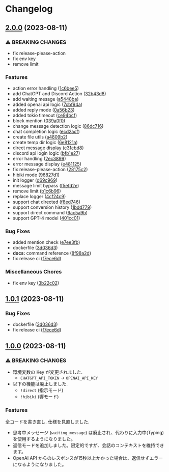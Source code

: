 # Changelog

## [2.0.0](https://github.com/approvers/ichiyoAI/compare/v1.0.1...v2.0.0) (2023-08-11)


### ⚠ BREAKING CHANGES

* fix release-please-action
* fix env key
* remove limit

### Features

* action error handling ([1c6bee5](https://github.com/approvers/ichiyoAI/commit/1c6bee52bd4602202305eb853240af6298f7eeb4))
* add ChatGPT and Discord Action ([32b43d8](https://github.com/approvers/ichiyoAI/commit/32b43d8394377b4ff24c736b145d1a6e46cd6b10))
* add waiting mesage ([a5448ba](https://github.com/approvers/ichiyoAI/commit/a5448ba61e33e04c4debe539ee00894a2dfeb8af))
* added openai api logic ([7cbf94a](https://github.com/approvers/ichiyoAI/commit/7cbf94a1eec3f3a771e89142c6fa0d7e51aa647b))
* added reply mode ([0a56b23](https://github.com/approvers/ichiyoAI/commit/0a56b23df2a438d8ed55cc673ac3c8f9e7afdb25))
* added tokio timeout ([ce94bcf](https://github.com/approvers/ichiyoAI/commit/ce94bcfdd4e3fc2ec465ddc6f55185b3c6aaf193))
* block mention ([039a0f0](https://github.com/approvers/ichiyoAI/commit/039a0f018f4fc973867e417c957df261bcf1340b))
* change message detection logic ([86dc716](https://github.com/approvers/ichiyoAI/commit/86dc716072896710d385c4cbc5bc5a2c871eddc8))
* chat completion logic ([ecd2acf](https://github.com/approvers/ichiyoAI/commit/ecd2acf1172a8f19b7898df03ba3056caa94384c))
* create file utils ([a4809b2](https://github.com/approvers/ichiyoAI/commit/a4809b2f5f14c8dc138510479061ebe4fabd2839))
* create temp dir logic ([6e8121a](https://github.com/approvers/ichiyoAI/commit/6e8121a9f6edf0fdb78287b72f54c5a3686032ff))
* direct message display ([c31cbd8](https://github.com/approvers/ichiyoAI/commit/c31cbd80e00157f3abb272c50b9d588c8cb074a0))
* discord api login logic ([bfb1e27](https://github.com/approvers/ichiyoAI/commit/bfb1e27cc31fda9bcabc7462910cb11fe6715dbd))
* error handling ([2ec3899](https://github.com/approvers/ichiyoAI/commit/2ec389900f294065df84b4a779e6e6d95aec4f9e))
* error message display ([e481125](https://github.com/approvers/ichiyoAI/commit/e481125a8995f9507d9add095dfacc0b40cede62))
* fix release-please-action ([28175c2](https://github.com/approvers/ichiyoAI/commit/28175c252cf8ee2d23b098fb2c7719b15bd3f453))
* hibiki mode ([96827d1](https://github.com/approvers/ichiyoAI/commit/96827d15d6e5059a52b5433b6bc7268d6cc701d5))
* init logger ([d69c969](https://github.com/approvers/ichiyoAI/commit/d69c9696c9e81b24639699e2fbe34549375ec5e9))
* message limit bypass ([f5efd2e](https://github.com/approvers/ichiyoAI/commit/f5efd2ec09495a479d2eb7a1718389f1200a3d0e))
* remove limit ([b1c6b96](https://github.com/approvers/ichiyoAI/commit/b1c6b96594f42b9f87dbc69efb7de13218193085))
* replace logger ([4cf24c9](https://github.com/approvers/ichiyoAI/commit/4cf24c93bf8a5cca2312500b27c9fd9df087aef9))
* support chat directed ([f8ed746](https://github.com/approvers/ichiyoAI/commit/f8ed7463bc343b36dc3e50e272ffe40ce7f61e3f))
* support conversion history ([1bdd779](https://github.com/approvers/ichiyoAI/commit/1bdd7798ae534bfd8eafaca3e94e2ecc71a16adf))
* support direct command ([6ac5a9b](https://github.com/approvers/ichiyoAI/commit/6ac5a9b484645f21209792c1b81fb81d3b226f58))
* support GPT-4 model ([401cc01](https://github.com/approvers/ichiyoAI/commit/401cc0194a3e9fc6b35b62addbbd5ae339004af4))


### Bug Fixes

* added mention check ([e7ee3fb](https://github.com/approvers/ichiyoAI/commit/e7ee3fb046dca21a1ccf8a6f33cd4e059b14ab5b))
* dockerfile ([3d036d3](https://github.com/approvers/ichiyoAI/commit/3d036d3d65158b62ee5ae143e63f8763dd3f6d94))
* **docs:** command reference ([8f98a2d](https://github.com/approvers/ichiyoAI/commit/8f98a2dc56c3ef0808abe19af5cdb058e9a05913))
* fix release ci ([f7ece6d](https://github.com/approvers/ichiyoAI/commit/f7ece6db5bd45fea8f6e6bf6f9a90cc522066ab4))


### Miscellaneous Chores

* fix env key ([3b22c02](https://github.com/approvers/ichiyoAI/commit/3b22c02fd55462df99f2a9807de8673f723e727c))

## [1.0.1](https://github.com/approvers/ichiyoAI/compare/v1.0.0...v1.0.1) (2023-08-11)


### Bug Fixes

* dockerfile ([3d036d3](https://github.com/approvers/ichiyoAI/commit/3d036d3d65158b62ee5ae143e63f8763dd3f6d94))
* fix release ci ([f7ece6d](https://github.com/approvers/ichiyoAI/commit/f7ece6db5bd45fea8f6e6bf6f9a90cc522066ab4))

## [1.0.0](https://github.com/approvers/ichiyoAI/compare/v0.5.2...v1.0.0) (2023-08-11)


### ⚠ BREAKING CHANGES

- 環境変数の Key が変更されました.
  - `CHATGPT_API_TOKEN` → `OPENAI_API_KEY`
- 以下の機能は廃止しました.
  - `!direct` (指示モード)
  - `!hibiki` (響モード)

### Features

全コードを書き直し. 仕様を見直しました.

- 思考中メッセージ (`waiting_message`) は廃止され、代わりに入力中(Typing)を使用するようになりました。
- 返信モードを追加しました。限定的ですが、会話のコンテキストを維持できます。
- OpenAI API からのレスポンスが15秒以上かかった場合は、返信せずエラーになるようになりました。
